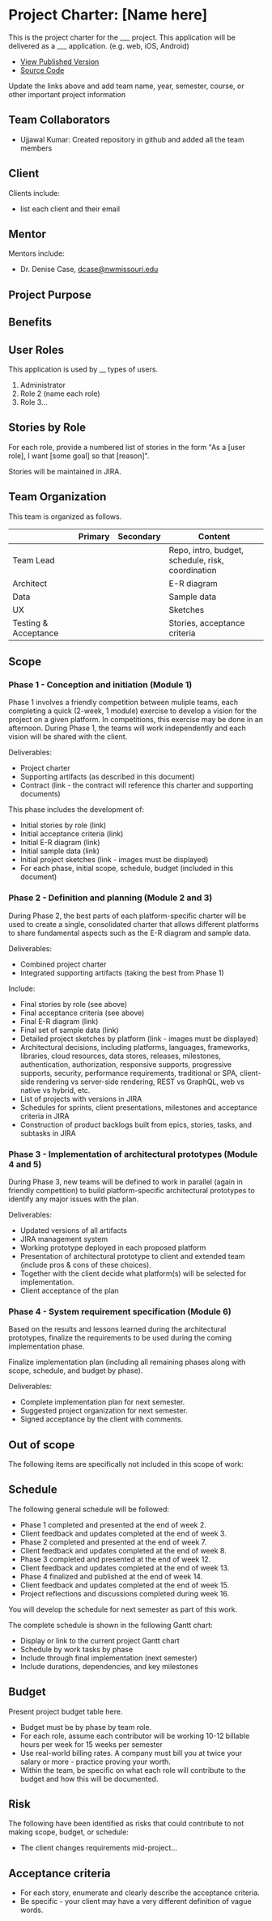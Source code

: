 # Project Charter: [Name here]

This is the project charter for the ___ project.
This application will be delivered as a  ___ application. (e.g. web, iOS, Android)

- [View Published Version](https://profcase.github.io/project-charter-template)
- [Source Code](https://github.com/profcase/project-charter-template)

Update the links above and add team name, year, semester, course, or other important project information

## Team Collaborators

- Ujjawal Kumar: Created repository in github and added all the team members

## Client

Clients include:

- list each client and their email

## Mentor

Mentors include:

- Dr. Denise Case, dcase@nwmissouri.edu

## Project Purpose

## Benefits

## User Roles

This application is used by __ types of users.

1. Administrator
2. Role 2 (name each role)
3. Role 3...

## Stories by Role

For each role, provide a numbered list of stories in the form "As a [user role], I want [some goal] so that [reason]".

Stories will be maintained in JIRA. 

## Team Organization

This team is organized as follows.

|                        | Primary   | Secondary   | Content |
| ---------------------- | --------- | ----------- |---------|
| Team Lead              |           |             | Repo, intro, budget, schedule, risk, coordination   |
| Architect              |           |             | E-R diagram |
| Data                   |           |             | Sample data |
| UX                     |           |             | Sketches  |
| Testing & Acceptance   |           |             | Stories, acceptance criteria |

## Scope

### Phase 1 - Conception and initiation (Module 1)

Phase 1 involves a friendly competition between muliple teams, 
each completing a quick (2-week, 1 module) exercise to develop a vision for the project 
on a given platform. In competitions, this exercise may be done in an afternoon. 
During Phase 1, the teams will work independently and each vision will be shared with the client. 

Deliverables:

- Project charter
- Supporting artifacts (as described in this document)
- Contract (link - the contract will reference this charter and supporting documents)

This phase includes the development of:

- Initial stories by role (link)
- Initial acceptance criteria (link)
- Initial E-R diagram (link)
- Initial sample data (link)
- Initial project sketches (link - images must be displayed)
- For each phase, initial scope, schedule, budget (included in this document)


### Phase 2 - Definition and planning (Module 2 and 3)

During Phase 2, the best parts of each platform-specific charter will be used to create a single, 
consolidated charter that allows different platforms to share fundamental aspects such as the E-R diagram and 
sample data.

Deliverables:

- Combined project charter
- Integrated supporting artifacts (taking the best from Phase 1)

Include:

- Final stories by role (see above)
- Final acceptance criteria (see above)
- Final E-R diagram (link)
- Final set of sample data (link)
- Detailed project sketches by platform (link - images must be displayed)
- Architectural decisions, including platforms, languages, frameworks, libraries, cloud resources, data stores, releases, milestones, authentication, authorization, responsive supports, progressive supports, security, performance requirements, traditional or SPA, client-side rendering vs server-side rendering, REST vs GraphQL, web vs native vs hybrid, etc.
- List of projects with versions in JIRA
- Schedules for sprints, client presentations, milestones and acceptance criteria in JIRA
- Construction of product backlogs built from epics, stories, tasks, and subtasks in JIRA

### Phase 3 - Implementation of architectural prototypes (Module 4 and 5)

During Phase 3, new teams will be defined to work in parallel (again in friendly competition) to build platform-specific architectural prototypes to identify any major issues with the plan. 

Deliverables:

- Updated versions of all artifacts
- JIRA management system
- Working prototype deployed in each proposed platform
- Presentation of architectural prototype to client and extended team (include pros & cons of these choices).
- Together with the client decide what platform(s) will be selected for implementation.
- Client acceptance of the plan

### Phase 4 - System requirement specification (Module 6)

Based on the results and lessons learned during the architectural prototypes, finalize the requirements to be used during the coming implementation phase.

Finalize implementation plan (including all remaining phases along with scope, schedule, and budget by phase).

Deliverables:

- Complete implementation plan for next semester.
- Suggested project organization for next semester.
- Signed acceptance by the client with comments.

## Out of scope

The following items are specifically not included in this scope of work:

## Schedule

The following general schedule will be followed:

- Phase 1 completed and presented at the end of week 2. 
- Client feedback and updates completed at the end of week 3.
- Phase 2 completed and presented at the end of week 7.
- Client feedback and updates completed at the end of week 8.
- Phase 3 completed and presented at the end of week 12.
- Client feedback and updates completed at the end of week 13.
- Phase 4 finalized and published at the end of week 14.
- Client feedback and updates completed at the end of week 15.
- Project reflections and discussions completed during week 16.

You will develop the schedule for next semester as part of this work. 

The complete schedule is shown in the following Gantt chart:
- Display or link to the current project Gantt chart 
- Schedule by work tasks by phase
- Include through final implementation (next semester)
- Include durations, dependencies, and key milestones

## Budget

Present project budget table here. 

- Budget must be by phase by team role.
- For each role, assume each contributor will be working 10-12 billable hours per week for 15 weeks per semester
- Use real-world billing rates. A company must bill you at twice your salary or more - practice proving your worth. 
- Within the team, be specific on what each role will contribute to the budget and how this will be documented.

## Risk

The following have been identified as risks that could contribute to not making scope, budget, or schedule:

- The client changes requirements mid-project...

## Acceptance criteria

- For each story, enumerate and clearly describe the acceptance criteria. 
- Be specific - your client may have a very different definition of vague words. 

